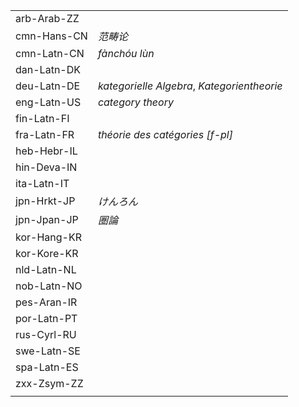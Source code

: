 | | |
|-|-|
| arb-Arab-ZZ |  |
| cmn-Hans-CN | _范畴论_ |
| cmn-Latn-CN | _fànchóu lùn_ |
| dan-Latn-DK |  |
| deu-Latn-DE | _kategorielle Algebra_, _Kategorientheorie_ |
| eng-Latn-US | _category theory_ |
| fin-Latn-FI |  |
| fra-Latn-FR | _théorie des catégories [f-pl]_ |
| heb-Hebr-IL |  |
| hin-Deva-IN |  |
| ita-Latn-IT |  |
| jpn-Hrkt-JP | _けんろん_ |
| jpn-Jpan-JP | _圏論_ |
| kor-Hang-KR |  |
| kor-Kore-KR |  |
| nld-Latn-NL |  |
| nob-Latn-NO |  |
| pes-Aran-IR |  |
| por-Latn-PT |  |
| rus-Cyrl-RU |  |
| swe-Latn-SE |  |
| spa-Latn-ES |  |
| zxx-Zsym-ZZ |  |
|  |  |
